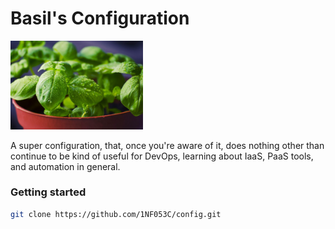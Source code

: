 # Basil's Configuration

<img height="42%" width="42%" alt="a basil leaf plant" src="./basilleaf.jpg"/>

A super configuration, that, once you're aware of it, does nothing other than continue to be kind of useful for DevOps, learning about IaaS, PaaS tools, and automation in general.

### Getting started

```sh
git clone https://github.com/1NF053C/config.git
```
